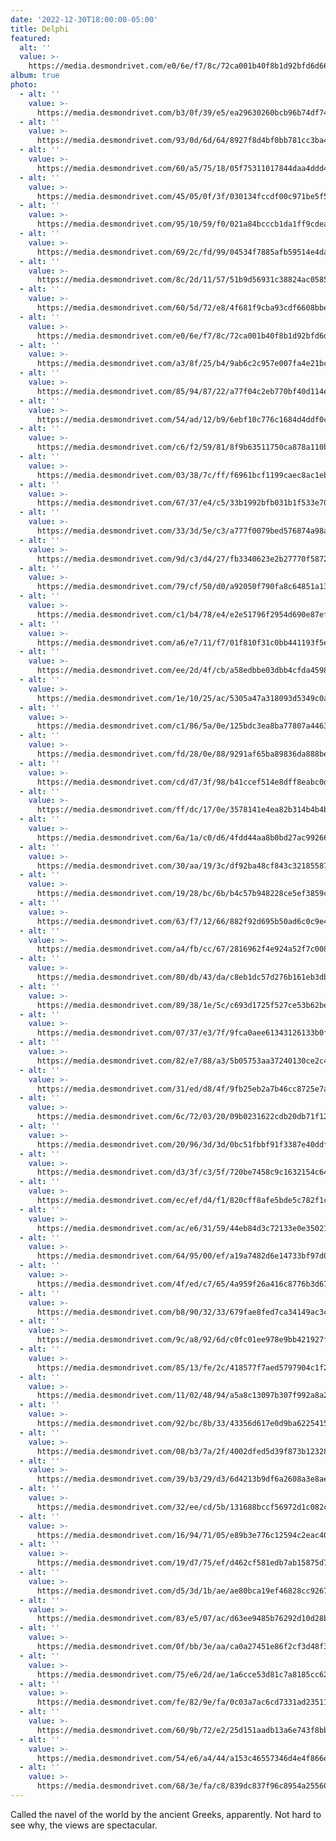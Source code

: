 ```yaml
---
date: '2022-12-30T18:00:00-05:00'
title: Delphi
featured:
  alt: ''
  value: >-
    https://media.desmondrivet.com/e0/6e/f7/8c/72ca001b40f8b1d92bfd6d66c13848177ffcb64885b4178cd8036e99.jpg
album: true
photo:
  - alt: ''
    value: >-
      https://media.desmondrivet.com/b3/0f/39/e5/ea29630260bcb96b74df741c7886c3345158cf8a05403d483c4e1bdb.jpg
  - alt: ''
    value: >-
      https://media.desmondrivet.com/93/0d/6d/64/8927f8d4bf0bb781cc3ba46f5300c4682e451f1dbefbafa69889d369.jpg
  - alt: ''
    value: >-
      https://media.desmondrivet.com/60/a5/75/18/05f75311017844daa4ddd47ee1de0ad969e44618d0fe116472699565.jpg
  - alt: ''
    value: >-
      https://media.desmondrivet.com/45/05/0f/3f/030134fccdf00c971be5f519600b106fb0fdbf8a12fe608ee45a7838.jpg
  - alt: ''
    value: >-
      https://media.desmondrivet.com/95/10/59/f0/021a84bcccb1da1ff9cdeaced8c3a8d1a4ab85ff26252bfba8bf9fa7.jpg
  - alt: ''
    value: >-
      https://media.desmondrivet.com/69/2c/fd/99/04534f7885afb59514e4da9f9a762d57978e14323c38f1237c514090.jpg
  - alt: ''
    value: >-
      https://media.desmondrivet.com/8c/2d/11/57/51b9d56931c38824ac0585c0d6a5f53c03c426b6636b81f45f7017d2.jpg
  - alt: ''
    value: >-
      https://media.desmondrivet.com/60/5d/72/e8/4f681f9cba93cdf6608bbe4e38e33d8452aed40c56d980dade26e2f2.jpg
  - alt: ''
    value: >-
      https://media.desmondrivet.com/e0/6e/f7/8c/72ca001b40f8b1d92bfd6d66c13848177ffcb64885b4178cd8036e99.jpg
  - alt: ''
    value: >-
      https://media.desmondrivet.com/a3/8f/25/b4/9ab6c2c957e007fa4e21bc1a3fbd3f1d208aabafc8efb2a4154f18e6.jpg
  - alt: ''
    value: >-
      https://media.desmondrivet.com/85/94/87/22/a77f04c2eb770bf40d114e6ddc395dfade6305b75c78729fe4bccdeb.jpg
  - alt: ''
    value: >-
      https://media.desmondrivet.com/54/ad/12/b9/6ebf10c776c1684d4ddf0c480c25ee535579e822f70c3c4388a7b04f.jpg
  - alt: ''
    value: >-
      https://media.desmondrivet.com/c6/f2/59/81/8f9b63511750ca878a110b4136b0b8952c2a9b99c78f61bc310a26b2.jpg
  - alt: ''
    value: >-
      https://media.desmondrivet.com/03/38/7c/ff/f6961bcf1199caec8ac1eb45bb64c34eba7a29ad4cdd26601c9dbf03.jpg
  - alt: ''
    value: >-
      https://media.desmondrivet.com/67/37/e4/c5/33b1992bfb031b1f533e706b71a8aae2522a246633ff520396ee6c53.jpg
  - alt: ''
    value: >-
      https://media.desmondrivet.com/33/3d/5e/c3/a777f0079bed576874a98af5c9056ab8d3baaa80267110558fbc40a2.jpg
  - alt: ''
    value: >-
      https://media.desmondrivet.com/9d/c3/d4/27/fb3340623e2b27770f587256b9038bf4b9961bf7e9e254d2e8223712.jpg
  - alt: ''
    value: >-
      https://media.desmondrivet.com/79/cf/50/d0/a92050f790fa8c64851a136fd1f324a567aa30dc4e61ddebd51cc9c5.jpg
  - alt: ''
    value: >-
      https://media.desmondrivet.com/c1/b4/78/e4/e2e51796f2954d690e87ef15242641c9bf79a1bd0c894d413306dedf.jpg
  - alt: ''
    value: >-
      https://media.desmondrivet.com/a6/e7/11/f7/01f810f31c0bb441193f5e159be322c3c84963f59716c9e8417bfae7.jpg
  - alt: ''
    value: >-
      https://media.desmondrivet.com/ee/2d/4f/cb/a58edbbe03dbb4cfda4598ed502efc7c52d99aab5e049d6af067b5c1.jpg
  - alt: ''
    value: >-
      https://media.desmondrivet.com/1e/10/25/ac/5305a47a318093d5349c0adfb33f57099c5207c3b43e93d25ac44f27.jpg
  - alt: ''
    value: >-
      https://media.desmondrivet.com/c1/86/5a/0e/125bdc3ea8ba77807a44638536293801361212a792beb01f470a0e82.jpg
  - alt: ''
    value: >-
      https://media.desmondrivet.com/fd/28/0e/88/9291af65ba89836da888befafc614c754fd53b009234b2d31b2311b5.jpg
  - alt: ''
    value: >-
      https://media.desmondrivet.com/cd/d7/3f/98/b41ccef514e8dff8eabc0d670e69e467108f3f31686376b18e8e74ac.jpg
  - alt: ''
    value: >-
      https://media.desmondrivet.com/ff/dc/17/0e/3578141e4ea82b314b4b4b0493c7eefda977bd83325ec20114a4d287.jpg
  - alt: ''
    value: >-
      https://media.desmondrivet.com/6a/1a/c0/d6/4fdd44aa8b0bd27ac99266197608278c089c8de896938c9c1ae6265d.jpg
  - alt: ''
    value: >-
      https://media.desmondrivet.com/30/aa/19/3c/df92ba48cf843c3218558717ab95787b9b46b0095bf749fdeb432721.jpg
  - alt: ''
    value: >-
      https://media.desmondrivet.com/19/28/bc/6b/b4c57b948228ce5ef3859c8747a43a8f34583e8c1dcea051c33fdb20.jpg
  - alt: ''
    value: >-
      https://media.desmondrivet.com/63/f7/12/66/882f92d695b50ad6c0c9e42138e1aa9e09b5afe97006c07e562cefec.jpg
  - alt: ''
    value: >-
      https://media.desmondrivet.com/a4/fb/cc/67/2816962f4e924a52f7c008cbcb6e1f7f1727683eb9eadc72c94ba2ed.jpg
  - alt: ''
    value: >-
      https://media.desmondrivet.com/80/db/43/da/c8eb1dc57d276b161eb3dbf8f7f3cfb3c4cad6dadf14e4a9523c88ca.jpg
  - alt: ''
    value: >-
      https://media.desmondrivet.com/89/38/1e/5c/c693d1725f527ce53b62be55322dbd82d9228a93284c2ce5b4c9de9b.jpg
  - alt: ''
    value: >-
      https://media.desmondrivet.com/07/37/e3/7f/9fca0aee61343126133b0f4069a832d08246e5bc29fdb1c9e19186f6.jpg
  - alt: ''
    value: >-
      https://media.desmondrivet.com/82/e7/88/a3/5b05753aa37240130ce2c409997b497486072b1eaea976d01ab1348b.jpg
  - alt: ''
    value: >-
      https://media.desmondrivet.com/31/ed/d8/4f/9fb25eb2a7b46cc8725e7a7efa5a0a8bf8f81af144a5bb18d259e65d.jpg
  - alt: ''
    value: >-
      https://media.desmondrivet.com/6c/72/03/20/09b0231622cdb20db71f123c579cf34928fd7238133c18fef5801c12.jpg
  - alt: ''
    value: >-
      https://media.desmondrivet.com/20/96/3d/3d/0bc51fbbf91f3387e40ddffef5845aa72ec69531b11a113e0782cf01.jpg
  - alt: ''
    value: >-
      https://media.desmondrivet.com/d3/3f/c3/5f/720be7458c9c1632154c64d801cf8bec0662c54370081f009f3680ad.jpg
  - alt: ''
    value: >-
      https://media.desmondrivet.com/ec/ef/d4/f1/820cff8afe5bde5c782f1c992fd8a587bc8a251a33a957870edff50a.jpg
  - alt: ''
    value: >-
      https://media.desmondrivet.com/ac/e6/31/59/44eb84d3c72133e0e35021596a4fda8f5aa5920c1e28715ec06ab8df.jpg
  - alt: ''
    value: >-
      https://media.desmondrivet.com/64/95/00/ef/a19a7482d6e14733bf97d0ac8cc8a0583267237d5dd46f1b5eefe522.jpg
  - alt: ''
    value: >-
      https://media.desmondrivet.com/4f/ed/c7/65/4a959f26a416c8776b3d676524a7a10e1d6a770af6af17294a396412.jpg
  - alt: ''
    value: >-
      https://media.desmondrivet.com/b8/90/32/33/679fae8fed7ca34149ac3c78c6ab9a85ff8fc5568017808dd602ffb6.jpg
  - alt: ''
    value: >-
      https://media.desmondrivet.com/9c/a8/92/6d/c0fc01ee978e9bb421927f90b328fd3e387f8770509ad71daa26b7b9.jpg
  - alt: ''
    value: >-
      https://media.desmondrivet.com/85/13/fe/2c/418577f7aed5797904c1f254ef716928d99ddabb720fb87d93a09e72.jpg
  - alt: ''
    value: >-
      https://media.desmondrivet.com/11/02/48/94/a5a8c13097b307f992a8a27741193daec96a391bb766bd4cc4e36863.jpg
  - alt: ''
    value: >-
      https://media.desmondrivet.com/92/bc/8b/33/43356d617e0d9ba622541510d8b0225b3271f5222fc1fed15022d46a.jpg
  - alt: ''
    value: >-
      https://media.desmondrivet.com/08/b3/7a/2f/4002dfed5d39f873b12328ff3100cbd099bf9dec6cc08cc6d8326873.jpg
  - alt: ''
    value: >-
      https://media.desmondrivet.com/39/b3/29/d3/6d4213b9df6a2608a3e8aebce9bc72c46b9000cf81330426060d3657.jpg
  - alt: ''
    value: >-
      https://media.desmondrivet.com/32/ee/cd/5b/131688bccf56972d1c082c4566ac1c24171bac7d490734d9656a87f7.jpg
  - alt: ''
    value: >-
      https://media.desmondrivet.com/16/94/71/05/e89b3e776c12594c2eac40eedeebab6bbf8fdc489a9819f503b5a565.jpg
  - alt: ''
    value: >-
      https://media.desmondrivet.com/19/d7/75/ef/d462cf581edb7ab15875d760108669a5221791c33a0eb9933d75ff8b.jpg
  - alt: ''
    value: >-
      https://media.desmondrivet.com/d5/3d/1b/ae/ae80bca19ef46828cc9267a142f710f443e07e6c82258af16a7e97b7.jpg
  - alt: ''
    value: >-
      https://media.desmondrivet.com/83/e5/07/ac/d63ee9485b76292d10d28baf1f2d4e4dece3b373a8fa8a6778347460.jpg
  - alt: ''
    value: >-
      https://media.desmondrivet.com/0f/bb/3e/aa/ca0a27451e86f2cf3d48f3b6aba8dc899f149a5b662dedc30839025a.jpg
  - alt: ''
    value: >-
      https://media.desmondrivet.com/75/e6/2d/ae/1a6cce53d81c7a8185cc627b952647b1deada7a9f2d20842b11ebf4d.jpg
  - alt: ''
    value: >-
      https://media.desmondrivet.com/fe/82/9e/fa/0c03a7ac6cd7331ad235110b151f5204f9dc8a1ff0211598d5f6d45e.jpg
  - alt: ''
    value: >-
      https://media.desmondrivet.com/60/9b/72/e2/25d151aadb13a6e743f8bb9919e79c71fe331c5d63b5148c56eed618.jpg
  - alt: ''
    value: >-
      https://media.desmondrivet.com/54/e6/a4/44/a153c46557346d4e4f866eab98e19fb9dad6c062e0f326d0b3637967.jpg
  - alt: ''
    value: >-
      https://media.desmondrivet.com/68/3e/fa/c8/839dc837f96c8954a25560c5ad2b4e82fe193f150a5d6ede29d88e33.jpg
---
```


Called the navel of the world by the ancient Greeks, apparently.  Not hard to see why, the views are spectacular.

